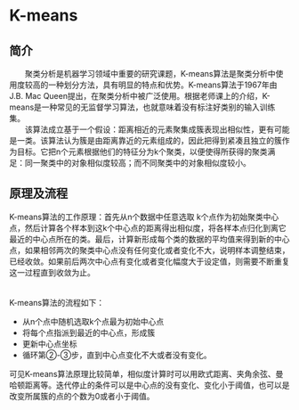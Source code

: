 # K-means
## 简介
　　聚类分析是机器学习领域中重要的研究课题，K-means算法是聚类分析中使用度较高的一种划分方法，具有明显的特点和优势。K-means算法于1967年由J.B. Mac Queen提出，在聚类分析中被广泛使用。根据老师课上的介绍，K-means是一种常见的无监督学习算法，也就意味着没有标注好类别的输入训练集。<br>
　　该算法成立基于一个假设：距离相近的元素聚集成簇表现出相似性，更有可能是一类。该算法认为簇是由距离靠近的元素组成的，因此把得到紧凑且独立的簇作为目标。它把n个元素根据他们的特征分为k个聚类，以便使得所获得的聚类满足：同一聚类中的对象相似度较高；而不同聚类中的对象相似度较小。
## 原理及流程　　　　　
K-means算法的工作原理：首先从n个数据中任意选取 k个点作为初始聚类中心点，然后计算各个样本到这k个中心点的距离得出相似度，将各样本点归化到离它最近的中心点所在的类。最后，计算新形成每个类的数据的平均值来得到新的中心点，如果相邻两次的聚类中心点没有任何变化或者变化不大，说明样本调整结束，已经收敛。如果前后两次中心点有变化或者变化幅度大于设定值，则需要不断重复这一过程直到收敛为止。<br>　

K-means算法的流程如下：
* 从n个点中随机选取k个点最为初始中心点　　
* 将每个点指派到最近的中心点，形成簇
* 更新中心点坐标　　　
* 循环第②-③步，直到中心点变化不大或者没有变化。<br>

可见K-means算法原理比较简单，相似度计算时可以用欧式距离、夹角余弦、曼哈顿距离等。迭代停止的条件可以是中心点的没有变化、变化小于阈值，也可以是改变所属簇的点的个数为0或者小于阈值。
